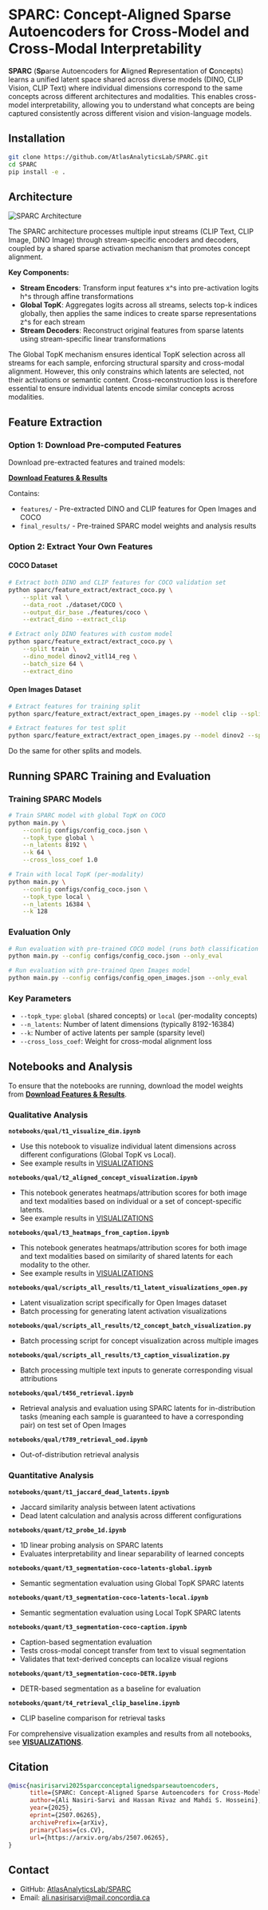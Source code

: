 # SPARC: Concept-Aligned Sparse Autoencoders for Cross-Model and Cross-Modal Interpretability

**SPARC** (**Sp**arse Autoencoders for **A**ligned **R**epresentation of **C**oncepts) learns a unified latent space shared across diverse models (DINO, CLIP Vision, CLIP Text) where individual dimensions correspond to the same concepts across different architectures and modalities. This enables cross-model interpretability, allowing you to understand what concepts are being captured consistently across different vision and vision-language models.

## Installation

```bash
git clone https://github.com/AtlasAnalyticsLab/SPARC.git
cd SPARC
pip install -e .
```

## Architecture

![SPARC Architecture](docs/SPARC-main.png)

The SPARC architecture processes multiple input streams (CLIP Text, CLIP Image, DINO Image) through stream-specific encoders and decoders, coupled by a shared sparse activation mechanism that promotes concept alignment.

**Key Components:**
- **Stream Encoders**: Transform input features x^s into pre-activation logits h^s through affine transformations
- **Global TopK**: Aggregates logits across all streams, selects top-k indices globally, then applies the same indices to create sparse representations z^s for each stream
- **Stream Decoders**: Reconstruct original features from sparse latents using stream-specific linear transformations

The Global TopK mechanism ensures identical TopK selection across all streams for each sample, enforcing structural sparsity and cross-modal alignment. However, this only constrains which latents are selected, not their activations or semantic content. Cross-reconstruction loss is therefore essential to ensure individual latents encode similar concepts across modalities.
## Feature Extraction

### Option 1: Download Pre-computed Features

Download pre-extracted features and trained models:

**[Download Features & Results](https://drive.google.com/drive/folders/1DRvYml0rF5ZRpwCVpdDvVoI8TiU4aUzl)**

Contains:
- `features/` - Pre-extracted DINO and CLIP features for Open Images and COCO
- `final_results/` - Pre-trained SPARC model weights and analysis results

### Option 2: Extract Your Own Features

#### COCO Dataset
```bash
# Extract both DINO and CLIP features for COCO validation set
python sparc/feature_extract/extract_coco.py \
    --split val \
    --data_root ./dataset/COCO \
    --output_dir_base ./features/coco \
    --extract_dino --extract_clip

# Extract only DINO features with custom model
python sparc/feature_extract/extract_coco.py \
    --split train \
    --dino_model dinov2_vitl14_reg \
    --batch_size 64 \
    --extract_dino
```

#### Open Images Dataset
```bash
# Extract features for training split  
python sparc/feature_extract/extract_open_images.py --model clip --split train

# Extract features for test split
python sparc/feature_extract/extract_open_images.py --model dinov2 --split test
```
Do the same for other splits and models. 

## Running SPARC Training and Evaluation

### Training SPARC Models
```bash
# Train SPARC model with global TopK on COCO
python main.py \
    --config configs/config_coco.json \
    --topk_type global \
    --n_latents 8192 \
    --k 64 \
    --cross_loss_coef 1.0

# Train with local TopK (per-modality)
python main.py \
    --config configs/config_coco.json \
    --topk_type local \
    --n_latents 16384 \
    --k 128
```

### Evaluation Only
```bash
# Run evaluation with pre-trained COCO model (runs both classification and retrieval)
python main.py --config configs/config_coco.json --only_eval

# Run evaluation with pre-trained Open Images model  
python main.py --config configs/config_open_images.json --only_eval
```

### Key Parameters
- `--topk_type`: `global` (shared concepts) or `local` (per-modality concepts)
- `--n_latents`: Number of latent dimensions (typically 8192-16384)
- `--k`: Number of active latents per sample (sparsity level)
- `--cross_loss_coef`: Weight for cross-modal alignment loss

## Notebooks and Analysis
To ensure that the notebooks are running, download the model weights from **[Download Features & Results](https://drive.google.com/drive/folders/1DRvYml0rF5ZRpwCVpdDvVoI8TiU4aUzl)**.


### Qualitative Analysis

**`notebooks/qual/t1_visualize_dim.ipynb`**
- Use this notebook to visualize individual latent dimensions across different configurations (Global TopK vs Local).
- See example results in [VISUALIZATIONS](VISUALIZATIONS.md)

**`notebooks/qual/t2_aligned_concept_visualization.ipynb`**
- This notebook generates heatmaps/attribution scores for both image and text modalities based on individual or a set of concept-specific latents.
- See example results in [VISUALIZATIONS](VISUALIZATIONS.md) 

**`notebooks/qual/t3_heatmaps_from_caption.ipynb`**
- This notebook generates heatmaps/attribution scores for both image and text modalities based on similarity of shared latents for each modality to the other.
- See example results in [VISUALIZATIONS](VISUALIZATIONS.md)  

**`notebooks/qual/scripts_all_results/t1_latent_visualizations_open.py`**
- Latent visualization script specifically for Open Images dataset
- Batch processing for generating latent activation visualizations

**`notebooks/qual/scripts_all_results/t2_concept_batch_visualization.py`**
- Batch processing script for concept visualization across multiple images

**`notebooks/qual/scripts_all_results/t3_caption_visualization.py`**
- Batch processing multiple text inputs to generate corresponding visual attributions

**`notebooks/qual/t456_retrieval.ipynb`**
- Retrieval analysis and evaluation using SPARC latents for in-distribution tasks (meaning each sample is guaranteed to have a corresponding pair) on test set of Open Images

**`notebooks/qual/t789_retrieval_ood.ipynb`**
- Out-of-distribution retrieval analysis

### Quantitative Analysis
**`notebooks/quant/t1_jaccard_dead_latents.ipynb`**
- Jaccard similarity analysis between latent activations
- Dead latent calculation and analysis across different configurations

**`notebooks/quant/t2_probe_1d.ipynb`**
- 1D linear probing analysis on SPARC latents
- Evaluates interpretability and linear separability of learned concepts


**`notebooks/quant/t3_segmentation-coco-latents-global.ipynb`**
- Semantic segmentation evaluation using Global TopK SPARC latents

**`notebooks/quant/t3_segmentation-coco-latents-local.ipynb`**
- Semantic segmentation evaluation using Local TopK SPARC latents

**`notebooks/quant/t3_segmentation-coco-caption.ipynb`**
- Caption-based segmentation evaluation
- Tests cross-modal concept transfer from text to visual segmentation
- Validates that text-derived concepts can localize visual regions

**`notebooks/quant/t3_segmentation-coco-DETR.ipynb`**
- DETR-based segmentation as a baseline for evaluation


**`notebooks/quant/t4_retrieval_clip_baseline.ipynb`**
- CLIP baseline comparison for retrieval tasks

For comprehensive visualization examples and results from all notebooks, see **[VISUALIZATIONS](VISUALIZATIONS.md)**.

## Citation

```bibtex
@misc{nasirisarvi2025sparcconceptalignedsparseautoencoders,
      title={SPARC: Concept-Aligned Sparse Autoencoders for Cross-Model and Cross-Modal Interpretability}, 
      author={Ali Nasiri-Sarvi and Hassan Rivaz and Mahdi S. Hosseini},
      year={2025},
      eprint={2507.06265},
      archivePrefix={arXiv},
      primaryClass={cs.CV},
      url={https://arxiv.org/abs/2507.06265}, 
}
```

## Contact

- GitHub: [AtlasAnalyticsLab/SPARC](https://github.com/AtlasAnalyticsLab/SPARC)
- Email: ali.nasirisarvi@mail.concordia.ca